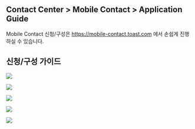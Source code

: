 ## Contact Center > Mobile Contact > Application Guide

Mobile Contact 신청/구성은 https://mobile-contact.toast.com 에서 손쉽게 진행하실 수 있습니다.

## 신청/구성 가이드

![](http://static.toastoven.net/prod_contact_center/MobileContact_guide1.jpg)

![](http://static.toastoven.net/prod_contact_center/MobileContact_guide2.jpg)

![](http://static.toastoven.net/prod_contact_center/MobileContact_guide3.jpg)

![](http://static.toastoven.net/prod_contact_center/MobileContact_guide4.jpg)

![](http://static.toastoven.net/prod_contact_center/MobileContact_guide5.jpg)
